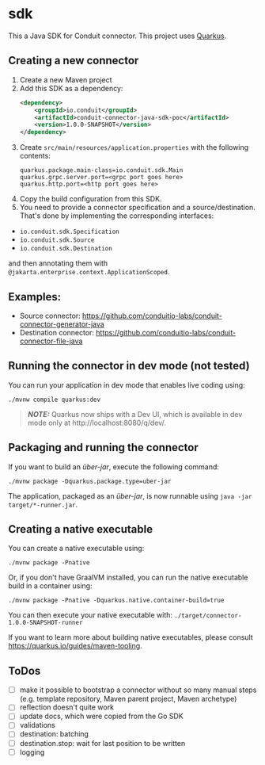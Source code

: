 # sdk

This a Java SDK for Conduit connector. This project uses [Quarkus](https://quarkus.io/).

## Creating a new connector
1. Create a new Maven project
2. Add this SDK as a dependency:
    ```xml
    <dependency>
        <groupId>io.conduit</groupId>
        <artifactId>conduit-connector-java-sdk-poc</artifactId>
        <version>1.0.0-SNAPSHOT</version>
    </dependency>
    ```
3. Create `src/main/resources/application.properties` with the following contents:
    ```properties
    quarkus.package.main-class=io.conduit.sdk.Main
    quarkus.grpc.server.port=<grpc port goes here>
    quarkus.http.port=<http port goes here>
    ```
4. Copy the build configuration from this SDK.
5. You need to provide a connector specification and a source/destination. That's done by implementing the
corresponding interfaces: 
  * `io.conduit.sdk.Specification`
  * `io.conduit.sdk.Source`
  * `io.conduit.sdk.Destination`

and then annotating them with `@jakarta.enterprise.context.ApplicationScoped`.

## Examples:
* Source connector: https://github.com/conduitio-labs/conduit-connector-generator-java
* Destination connector: https://github.com/conduitio-labs/conduit-connector-file-java

## Running the connector in dev mode (not tested)

You can run your application in dev mode that enables live coding using:
```shell script
./mvnw compile quarkus:dev
```

> **_NOTE:_**  Quarkus now ships with a Dev UI, which is available in dev mode only at http://localhost:8080/q/dev/.

## Packaging and running the connector

If you want to build an _über-jar_, execute the following command:
```shell script
./mvnw package -Dquarkus.package.type=uber-jar
```

The application, packaged as an _über-jar_, is now runnable using `java -jar target/*-runner.jar`.

## Creating a native executable

You can create a native executable using: 
```shell script
./mvnw package -Pnative
```

Or, if you don't have GraalVM installed, you can run the native executable build in a container using: 
```shell script
./mvnw package -Pnative -Dquarkus.native.container-build=true
```

You can then execute your native executable with: `./target/connector-1.0.0-SNAPSHOT-runner`

If you want to learn more about building native executables, please consult https://quarkus.io/guides/maven-tooling.

## ToDos

- [ ] make it possible to bootstrap a connector without so many manual steps (e.g. template repository, Maven parent project, Maven archetype) 
- [ ] reflection doesn't quite work
- [ ] update docs, which were copied from the Go SDK
- [ ] validations
- [ ] destination: batching
- [ ] destination.stop: wait for last position to be written
- [ ] logging